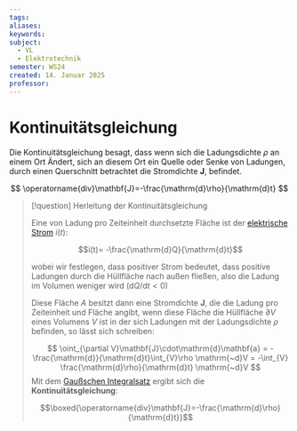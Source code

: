 ```yaml
---
tags: 
aliases: 
keywords: 
subject:
  - VL
  - Elektrotechnik
semester: WS24
created: 14. Januar 2025
professor:
---
```

 

# Kontinuitätsgleichung

Die Kontinuitätsgleichung besagt, dass wenn sich die Ladungsdichte $\rho$ an einem Ort Ändert, sich an diesem Ort ein Quelle oder Senke von Ladungen, durch einen Querschnitt betrachtet die Stromdichte $\mathbf{J}$, befindet.

$$
\operatorname{div}\mathbf{J}=-\frac{\mathrm{d}\rho}{\mathrm{d}t}
$$


> [!question] Herleitung der Kontinuitätsgleichung
> 
> Eine von Ladung pro Zeiteinheit durchsetzte Fläche ist der [elektrische Strom](elektrischer%20Strom.md) $i(t)$:
> 
> $$i(t)= -\frac{\mathrm{d}Q}{\mathrm{d}t}$$
> 
> wobei wir festlegen, dass positiver Strom bedeutet, dass positive Ladungen durch die Hüllfläche nach außen fließen, also die Ladung im Volumen weniger wird $(\mathrm{d} Q / \mathrm{d} t<0)$
> 
> Diese Fläche $A$ besitzt dann eine Stromdichte $\mathbf{J}$, die die Ladung pro Zeiteinheit und Fläche angibt, wenn diese Fläche die Hüllfläche $\partial V$ eines Volumens $V$ ist in der sich Ladungen mit der Ladungsdichte $\rho$ befinden, so lässt sich schreiben:
> 
> $$
> \oint_{\partial V}\mathbf{J}\cdot\mathrm{d}\mathbf{a} = - \frac{\mathrm{d}}{\mathrm{d}t}\int_{V}\rho \mathrm{~d}V = -\int_{V} \frac{\mathrm{d}\rho}{\mathrm{d}t} \mathrm{~d}V 
> $$
> Mit dem [Gaußschen Integralsatz](../Mathematik/Analysis/Vektoranalysis/Gaußscher%20Integralsatz.md) ergibt sich die **Kontinuitätsgleichung**:
> 
> $$\boxed{\operatorname{div}\mathbf{J}=-\frac{\mathrm{d}\rho}{\mathrm{d}t}}$$